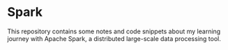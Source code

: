 # Spark
This repository contains some notes and code snippets about my learning journey with Apache Spark, a distributed large-scale data processing tool.
